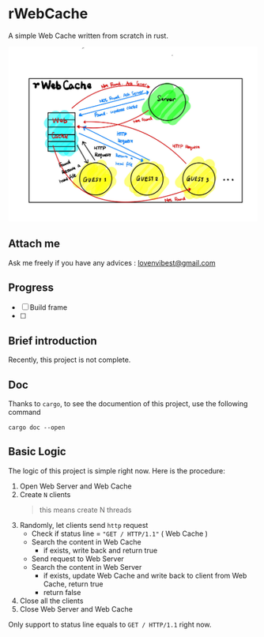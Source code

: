 # rWebCache

A simple Web Cache written from scratch in rust.

![rWebCache](picture/rWebCache.jpg)


## Attach me

Ask me freely if you have any advices : <lovenvibest@gmail.com>


## Progress

* [ ] Build frame
* [ ] 

## Brief introduction

Recently, this project is not complete.

## Doc

Thanks to `cargo`, to see the documention of this project, use the following command

```shell
cargo doc --open
```

## Basic Logic

The logic of this project is simple right now. Here is the procedure:

1. Open Web Server and Web Cache
2. Create `N` clients
   > this means create N threads
3. Randomly, let clients send `http` request
   - Check if status line = `"GET / HTTP/1.1"`  ( Web Cache )
   - Search the content in Web Cache
     - if exists, write back and return true
   - Send request to Web Server
   - Search the content in Web Server
     - if exists, update Web Cache and write back to client from Web Cache, return true
     - return false
4. Close all the clients
5. Close Web Server and Web Cache

Only support to status line equals to `GET / HTTP/1.1` right now.